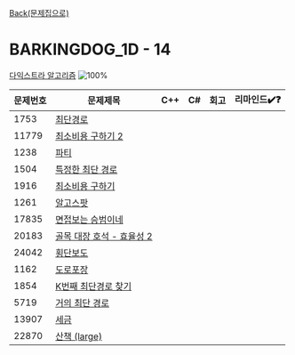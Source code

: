[Back(문제집으로)](/Workbook/README.md)

# BARKINGDOG_1D - 14

[다익스트라 알고리즘](https://github.com/encrypted-def/basic-algo-lecture/blob/master/workbook/0x1D.md)
![100%](https://progress-bar.xyz/0/?scale=14&title=progress&width=500&color=babaca&suffix=/14)

| 문제번호 | 문제제목                                          | C++ | C#  | 회고 | 리마인드✔️❓ |
| -------- | ------------------------------------------------- | --- | --- | ---- | ------------ |
| 1753     | [최단경로](https://boj.kr/1753)                   |     |     |      |              |
| 11779    | [최소비용 구하기 2](https://boj.kr/11779)         |     |     |      |              |
| 1238     | [파티](https://boj.kr/1238)                       |     |     |      |              |
| 1504     | [특정한 최단 경로](https://boj.kr/1504)           |     |     |      |              |
| 1916     | [최소비용 구하기](https://boj.kr/1916)            |     |     |      |              |
| 1261     | [알고스팟](https://boj.kr/1261)                   |     |     |      |              |
| 17835    | [면접보는 승범이네](https://boj.kr/17835)         |     |     |      |              |
| 20183    | [골목 대장 호석 - 효율성 2](https://boj.kr/20183) |     |     |      |              |
| 24042    | [횡단보도](https://boj.kr/24042)                  |     |     |      |              |
| 1162     | [도로포장](https://boj.kr/1162)                   |     |     |      |              |
| 1854     | [K번째 최단경로 찾기](https://boj.kr/1854)        |     |     |      |              |
| 5719     | [거의 최단 경로](https://boj.kr/5719)             |     |     |      |              |
| 13907    | [세금](https://boj.kr/13907)                      |     |     |      |              |
| 22870    | [산책 (large)](https://boj.kr/22870)              |     |     |      |              |
